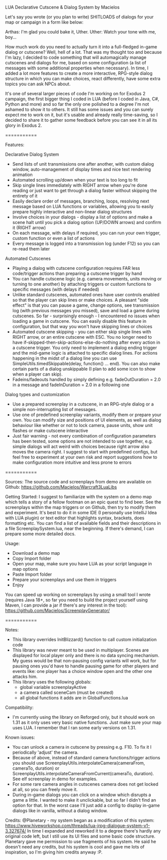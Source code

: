 LUA Declarative Cutscene & Dialog System
by Macielos

Let's say you wrote (or you plan to write) SHITLOADS of dialogs for your map or campaign in a form like below:

Arthas: I'm glad you could bake it, Uther.
Uther: Watch your tone with me, boy...

How much work do you need to actually turn it into a full-fledged in-game dialog or cutscene? Well, hell of a lot. That was my thought too and because I'm lazy, I decided to code something that will automagically manage cutscenes and dialogs for me, based on some configuration (a list of messages with some additional properties when necessary). In time, I added a lot more features to create a more interactive, RPG-style dialog structure in which you can make choices, react differently, have some extra topics you can ask NPCs about.

It's one of several larger pieces of code I'm working on for Exodus 2 campaign, the first bigger thing I coded in LUA (before I coded in Java, C#, Python and more) and so far the only one polished to a degree I'm not ashamed to show it to others. It still has some issues and you can surely expect me to work on it, but it's usable and already really time-saving, so I decided to share it to gather some feedback before you can see it in all its glory in Exodus 2.

===========

Features:

Declarative Dialog System
- Send lists of unit transmissions one after another, with custom dialog window, auto-management of display times and nice text rendering animation
- Automated scrolling up/down when your text is too long to fit
- Skip single lines immediately with RIGHT arrow when you're done reading or just want to get through a dialog faster without skipping the entirety of it
- Easily declare order of messages, branching, loops, resolving next message based on LUA functions or variables, allowing you to easily prepare highly interactive and non-linear dialog structures
- Involve choices in your dialogs - display a list of options and make a scene halt until you pick a dialog option (UP/DOWN arrows) and confirm it (RIGHT arrow)
- On each message, with delays if required, you can run your own trigger, custom function or even a list of actions
- Every message is logged into a transmission log (under F12) so you can re-read them later

Automated Cutscenes
- Playing a dialog with cutscene configuration requires FAR less code/trigger actions than preparing a cutscene trigger by hand
- You can handle cutscene logic (e.g. camera movements, units moving or turning to one another) by attaching triggers or custom functions to specific messages (with delays if needed)
- Unlike standard cutscenes, automated ones have user controls enabled so that the player can skip lines or make choices. A pleasant "side effect" is that you can pause a game, change options, see transmission log (with previous messages you missed), save and load a game during cutscenes. So far - surprisingly enough - I encountered no issues when loading a game in cutscene. You can easily disable this feature in configuration, but that way you won't have skipping lines or choices
- Automated cutscene skipping - you can either skip single lines with RIGHT arrow, or an entire cutscene with ESC. You no longer need to have if-skipped-then-skip-actions-else-do-nothing after every action in a cutscene trigger. You only need to implement a dialog ending trigger and the mid-game logic is attached to specific dialog lines. For actions happening in the midst of a dialog line you can use SimpleUtils.timedSkippable(delay, function() ... end). You can also make certain parts of a dialog unskippable (I plan to add some icon to show when a player can skip).
- Fadeins/fadeouts handled by simply defining e.g. fadeOutDuration = 2.0 in a message and fadeInDuration = 2.0 in a following one

Dialog types and customization
- Use a prepared screenplay in a cutscene, in an RPG-style dialog or a simple non-interrupting list of messages.
- Use one of predefined screenplay variants, modify them or prepare your own. You can modify size and positions of UI elements, as well as dialog behaviour like whether or not to lock camera, pause units, show unit flashes or make cutscene interactive
- Just fair warning - not every combination of configuration parameters has been tested, some options are not intended to use together, e.g. simple dialogs will act weird with choices because right arrow also moves the camera right. I suggest to start with predefined configs, but feel free to experiment at your own risk and report suggestions how to make configuration more intuitive and less prone to errors

===========

Sources:
The source code and screenplays from demo are available on Github:
https://github.com/Macielos/Warcraft3LuaLibs

Getting Started:
I suggest to familiarize with the system on a demo map which tells a story of a fellow footman on an epic quest to find
beer. See the screenplays within the map triggers or on Github, then try to modify them and experiment. It's best to do
it in some IDE (I personally use IntelliJ Idea with LUA plugin) or text editor that highlights syntax, brackets,
does formatting etc. You can find a list of available fields and their descriptions in a file ScreenplaySystem.lua,
near the beginning. If there's demand, I can prepare some more detailed docs.

Usage:
- Download a demo map
- Copy Import folder
- Open your map, make sure you have LUA as your script language in map options
- Paste Import folder
- Prepare your screenplays and use them in triggers
- Enjoy

You can speed up working on screenplays by using a small tool I wrote (requires Java 18+, so far you need to build the
project yourself using Maven, I can provide a jar if there's any interest in the tool):
https://github.com/Macielos/ScreenplayGenerator/

===========

Notes:
- This library overrides InitBlizzard() function to call custom initialization code
- This library was never meant to be used in multiplayer. Scenes are displayed for local player only and there is no data syncing mechanism. My guess would be that non-pausing config variants will work, but for pausing ones you'd have to handle pausing game for other players and events like: one player has a choice window open and the other one attacks him.
- This library uses the following globals:
  - global variable screenplayActive
  - a camera called sceneCam (must be created)
  - all global functions it adds are in GlobalFunctions.lua

Compatibility:
- I'm currently using the library on Reforged only, but it should work on 1.31 as it only uses very basic native functions. Just make sure your map uses LUA. I remember that I ran some early versions on 1.31.

Known issues:
- You can unlock a camera in cutscene by pressing e.g. F10. To fix it I periodically 'adjust' the camera.
- Because of above, instead of standard camera functions/trigger actions you should use ScreenplayUtils.interpolateCamera(cameraFrom, cameraTo, duration) or ScreenplayUtils.interpolateCameraFromCurrent(cameraTo, duration). See elf screenplay in demo for examples.
- For some rare camera angles in cutscenes camera does not get locked at all, so you can freely move it.
- During in-game dialogs you can click on a window which disrupts a game a little. I wanted to make it unclickable, but so far I didn't find an option for that. In the worst case I'll just add a config to display in-game dialogs like in vanilla, without a dialog window.

Credits:
@Planetary - my system began as a modification of this system:
https://www.hiveworkshop.com/threads/lua-jrpg-dialogue-system-v1-3.327674/
In time I expanded and reworked it to a degree there's hardly any original code left, but I still use its UI files and some basic code structure. Planetary gave me permission to use fragments of his system. He said he doesn't need any credits, but his system is cool and gave me lots of inspiration, so I'm giving him credits anyway :P. 

